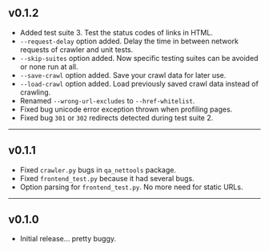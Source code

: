 ## v0.1.2

* Added test suite 3.  Test the status codes of links in HTML.
* `--request-delay` option added.  Delay the time in between network requests of crawler and unit tests.
* `--skip-suites` option added.  Now specific testing suites can be avoided or none run at all.
* `--save-crawl` option added.  Save your crawl data for later use.
* `--load-crawl` option added.  Load previously saved crawl data instead of crawling.
* Renamed `--wrong-url-excludes` to `--href-whitelist`.
* Fixed bug unicode error exception thrown when profiling pages.
* Fixed bug `301` or `302` redirects detected during test suite 2.


---
## v0.1.1

* Fixed `crawler.py` bugs in `qa_nettools` package.
* Fixed `frontend_test.py` because it had several bugs.
* Option parsing for `frontend_test.py`.  No more need for static URLs.


---
## v0.1.0

* Initial release... pretty buggy.
